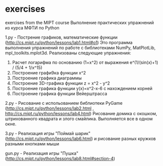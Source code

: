 # exercises
exercises from the MIPT course 
Выполнение практических упражнений из курса МФТИ по Python

1.py - Пострение графиков, математические функции (http://cs.mipt.ru/python/lessons/lab1.html#o1)
Это программа выполнения упражнений по работе с библиотеками NumPy, MatPlotLib, mpl_toolkits.mplot3d. 
Реализованы следующие упражнения:
1. Расчет логарифма по основанию (1+х^2) от выражения е^(1/(sin(x)+1) / (5/4 + 1/x^15)
2. Построение графи9ка функции x^2
3. Построение графика диаграммы 
4. Построение 3D-графика функции z = x^2 - y^2 
5. Построение графика функции y(x)=x^2-x-6 с нахождением корней
6. Построение графика функции Вейерштрасса

2.py - Рисование с испольованием библиотеки PyGame (http://cs.mipt.ru/python/lessons/lab2.html , http://cs.mipt.ru/python/lessons/lab4.html)
    Рисование домика с окошком, штрихованного квадрата и злого смайлика. Выполняется все в одном окне.

3.py - Реализация игры "Поймай шарик" (http://cs.mipt.ru/python/lessons/lab6.html) и рисование разных кружков разными кнопками мыши

gun.py - Реализация игры "Пушка" (http://cs.mipt.ru/python/lessons/lab8.html#section-4)